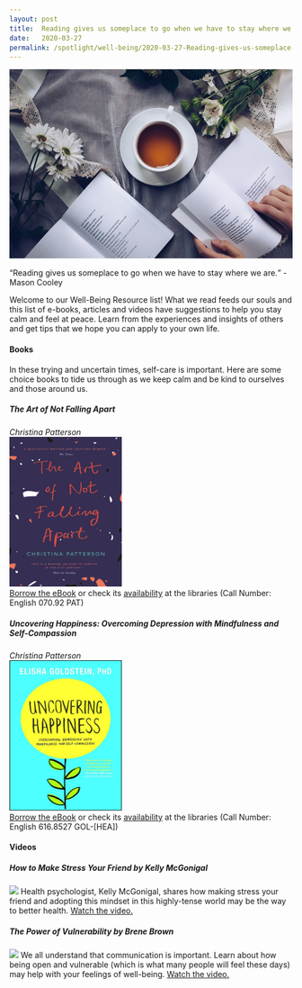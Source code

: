 ```yaml
---
layout: post
title:  Reading gives us someplace to go when we have to stay where we are
date:   2020-03-27
permalink: /spotlight/well-being/2020-03-27-Reading-gives-us-someplace-to-go
---
```

<img src="/images/PL-1-intro.jpg">
<p><q>Reading gives us someplace to go when we have to stay where we are.</q> - Mason Cooley</p>
<p>Welcome to our Well-Being Resource list! What we read feeds our souls and this list of e-books, articles and videos have suggestions to help you stay calm and feel at peace. Learn from the experiences and insights of others and get tips that we hope you can apply to your own life.</p>

<h4>Books</h4>
<p>In these trying and uncertain times, self-care is important. Here are some choice books to tide us through as we keep calm and be kind to ourselves and those around us.</p>

<h5>The Art of Not Falling Apart</h5>
<i>Christina Patterson</i><br/>
<a href=""><img src="/images/PL-1-the-art-of-not-falling-apart.jpg" style="width:200px; text-align:left;"></a><br/>
<a href="">Borrow the eBook</a> or check its <a href="https://eservice.nlb.gov.sg/item_holding.aspx?bid=202801439">availability</a> at the libraries (Call Number: English 070.92 PAT)

<h5>Uncovering Happiness: Overcoming Depression with Mindfulness and Self-Compassion</h5>
<i>Christina Patterson</i><br/>
<a href=""><img src="/images/PL-1-uncovering-happiness.jpg" style="width:200px; text-align:left;"></a><br/>
<a href="">Borrow the eBook</a> or check its <a href="https://eservice.nlb.gov.sg/item_holding.aspx?bid=202801439">availability</a> at the libraries (Call Number: English 616.8527 GOL-&#91;HEA&#93;)


<h4>Videos</h4>
<h5>How to Make Stress Your Friend by Kelly McGonigal</h5>
<a href="https://go.gov.sg/video-stressyourfriend"><img src="/images/PL-1-video-friend.jpg"></a>
Health psychologist, Kelly McGonigal, shares how making stress your friend and adopting this mindset in this highly-tense world may be the way to better health. <a href="https://go.gov.sg/video-stressyourfriend">Watch the video.</a>

<h5>The Power of Vulnerability by Brene Brown</h5>
<a href="https://go.gov.sg/videothepowerofvulnerability"><img src="/images/PL-1-video-vulnerability.jpg"></a>
We all understand that communication is important. Learn about how being open and vulnerable (which is what many people will feel these days) may help with your feelings of well-being. <a href="https://go.gov.sg/videothepowerofvulnerability">Watch the video.</a>

